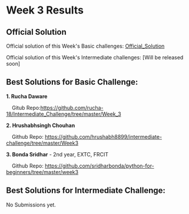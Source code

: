 # Week 3 Results

## Official Solution

Official solution of this Week's Basic challenges: [Official_Solution](https://github.com/shubham99bisht/Data-Structures-Algorithms/tree/master/3.Basic_Data_Structures)

Official solution of this Week's Intermediate challenges: [Will be released soon]

## Best Solutions for Basic Challenge:

**1.  Rucha Daware**

&nbsp;&nbsp;&nbsp; Gitub Repo:https://github.com/rucha-18/Intermediate_Challenge/tree/master/Week_3

**2. Hrushabhsingh Chouhan**

&nbsp;&nbsp;&nbsp; Github Repo: https://github.com/hrushabh8899/intermediate-challenge/tree/master/Week3

**3. Bonda Sridhar** - 2nd year, EXTC, FRCIT

&nbsp;&nbsp;&nbsp; Github Repo: https://github.com/sridharbonda/python-for-beginners/tree/master/week3

## Best Solutions for Intermediate Challenge:

No Submissions yet.